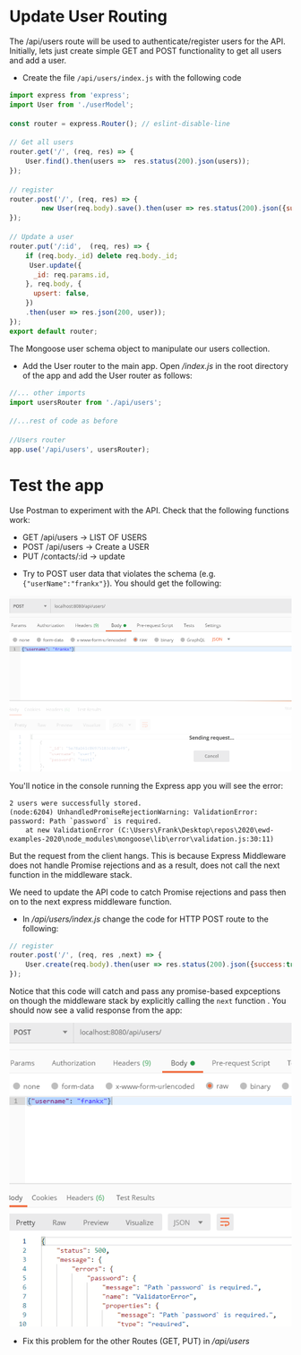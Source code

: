 # Update User Routing

The /api/users route will be used to authenticate/register users for the API.
Initially, lets just create simple GET and POST functionality to get all users and add a user.

+ Create the file  ``/api/users/index.js``  with the following code

```javascript
import express from 'express';
import User from './userModel';

const router = express.Router(); // eslint-disable-line

// Get all users
router.get('/', (req, res) => {
    User.find().then(users =>  res.status(200).json(users));
});

// register
router.post('/', (req, res) => {
        new User(req.body).save().then(user => res.status(200).json({success:true,token:"FakeTokenForNow"}))
});

// Update a user
router.put('/:id',  (req, res) => {
    if (req.body._id) delete req.body._id;
     User.update({
      _id: req.params.id,
    }, req.body, {
      upsert: false,
    })
    .then(user => res.json(200, user));
});
export default router;

```

The Mongoose user schema object to manipulate our users collection. 

- Add the User router to the main app. Open */index.js* in the root directory of the app and add the User router as follows:

~~~javascript
//... other imports
import usersRouter from './api/users';

//...rest of code as before

//Users router
app.use('/api/users', usersRouter);

~~~

# Test the app

Use Postman to experiment with the API. Check that the following functions work:

 * GET     /api/users              ->  LIST OF USERS
 * POST    /api/users            ->  Create a USER
 * PUT     /contacts/:id          ->  update

-  Try to POST user data that violates the schema (e.g. ``{"userName":"frankx"}``). You should get the following:

![No Response](./img/hang.png)

You'll notice in the console running the Express app you will see the error: 

```
2 users were successfully stored.
(node:6204) UnhandledPromiseRejectionWarning: ValidationError: password: Path `password` is required.
    at new ValidationError (C:\Users\Frank\Desktop\repos\2020\ewd-examples-2020\node_modules\mongoose\lib\error\validation.js:30:11)
```

But the request from the client hangs. This is because Express Middleware does not handle Promise rejections and as a result, does not call the next function in the middleware stack. 

We need to update the API code to catch  Promise rejections and pass then on to the next express middleware function.

- In */api/users/index.js* change the code for HTTP POST route to the following:

~~~javascript
// register
router.post('/', (req, res ,next) => {
    User.create(req.body).then(user => res.status(200).json({success:true,token:"FakeTokenForNow"})).catch(next);
});
~~~

Notice that this code will catch and pass any promise-based expceptions on though the middleware stack by explicitly calling the ``next`` function . You should now see a valid response from the app:

![Valid Response](./img/ex.png)

- Fix this problem for the other Routes (GET, PUT) in */api/users*